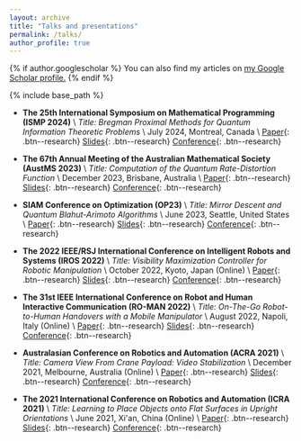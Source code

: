 ```yaml
---
layout: archive
title: "Talks and presentations"
permalink: /talks/
author_profile: true
---
```


{% if author.googlescholar %}
  You can also find my articles on <u><a href="{{author.googlescholar}}">my Google Scholar profile</a>.</u>
{% endif %}

{% include base_path %}
- **The 25th International Symposium on Mathematical Programming (ISMP 2024)**   \\
  *Title: Bregman Proximal Methods for Quantum Information Theoretic Problems* \\
  July 2024, Montreal, Canada \\
[Paper](https://arxiv.org/abs/2306.04492){: .btn--research}
[Slides](/files/ismp2024.pdf){: .btn--research}
[Conference](https://ismp2024.gerad.ca/){: .btn--research}

- **The 67th Annual Meeting of the Australian Mathematical Society (AustMS 2023)**   \\
  *Title: Computation of the Quantum Rate-Distortion Function* \\
  December 2023, Brisbane, Australia \\
[Paper](https://arxiv.org/abs/2309.15919){: .btn--research}
[Slides](/files/austms2023.pdf){: .btn--research}
[Conference](https://austms2023.smp.uq.edu.au/){: .btn--research}

- **SIAM Conference on Optimization (OP23)**   \\
  *Title: Mirror Descent and Quantum Blahut-Arimoto Algorithms* \\
  June 2023, Seattle, United States \\
[Paper](https://arxiv.org/abs/2306.04492){: .btn--research}
[Slides](/files/op23.pdf){: .btn--research}
[Conference](https://www.siam.org/conferences/cm/conference/op23){: .btn--research}

- **The 2022 IEEE/RSJ International Conference on Intelligent Robots and Systems (IROS 2022)**   \\
  *Title: Visibility Maximization Controller for Robotic Manipulation* \\
  October 2022, Kyoto, Japan (Online) \\
[Paper](https://ieeexplore.ieee.org/document/9815144){: .btn--research}
[Slides](/files/iros22.pdf){: .btn--research}
[Conference](https://iros2022.org/){: .btn--research}

- **The 31st IEEE International Conference on Robot and Human Interactive Communication (RO-MAN 2022)**   \\
  *Title: On-The-Go Robot-to-Human Handovers with a Mobile Manipulator* \\
  August 2022, Napoli, Italy (Online) \\
[Paper](https://ieeexplore.ieee.org/abstract/document/9900642){: .btn--research}
[Slides](/files/roman22.pdf){: .btn--research}
[Conference](https://ieeexplore.ieee.org/xpl/conhome/9900506/proceeding){: .btn--research}

- **Australasian Conference on Robotics and Automation (ACRA 2021)**   \\
  *Title: Camera View From Crane Payload: Video Stabilization* \\
  December 2021, Melbourne, Australia (Online) \\
[Paper](https://ssl.linklings.net/conferences/acra/acra2021_proceedings/views/includes/files/pap104s2-file1.pdf){: .btn--research}
[Slides](/files/acra2021.pdf){: .btn--research}
[Conference](https://www.araa.asn.au/conference/acra-2021/){: .btn--research}

- **The 2021 International Conference on Robotics and Automation (ICRA 2021)**   \\
  *Title: Learning to Place Objects onto Flat Surfaces in Upright Orientations* \\
  June 2021, Xi'an, China (Online) \\
[Paper](https://ieeexplore.ieee.org/abstract/document/9384169){: .btn--research}
[Slides](/files/icra21.pdf){: .btn--research}
[Conference](https://ieeexplore.ieee.org/xpl/conhome/9560720/proceeding){: .btn--research}
